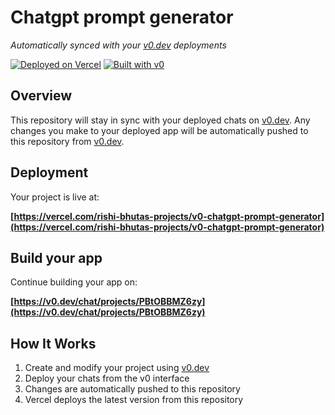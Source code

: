 # Chatgpt prompt generator

*Automatically synced with your [v0.dev](https://v0.dev) deployments*

[![Deployed on Vercel](https://img.shields.io/badge/Deployed%20on-Vercel-black?style=for-the-badge&logo=vercel)](https://vercel.com/rishi-bhutas-projects/v0-chatgpt-prompt-generator)
[![Built with v0](https://img.shields.io/badge/Built%20with-v0.dev-black?style=for-the-badge)](https://v0.dev/chat/projects/PBtOBBMZ6zy)

## Overview

This repository will stay in sync with your deployed chats on [v0.dev](https://v0.dev).
Any changes you make to your deployed app will be automatically pushed to this repository from [v0.dev](https://v0.dev).

## Deployment

Your project is live at:

**[https://vercel.com/rishi-bhutas-projects/v0-chatgpt-prompt-generator](https://vercel.com/rishi-bhutas-projects/v0-chatgpt-prompt-generator)**

## Build your app

Continue building your app on:

**[https://v0.dev/chat/projects/PBtOBBMZ6zy](https://v0.dev/chat/projects/PBtOBBMZ6zy)**

## How It Works

1. Create and modify your project using [v0.dev](https://v0.dev)
2. Deploy your chats from the v0 interface
3. Changes are automatically pushed to this repository
4. Vercel deploys the latest version from this repository